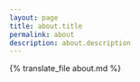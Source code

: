 ```yaml
---
layout: page
title: about.title
permalink: about
description: about.description
---
```

<div style="max-width: 800px;margin: auto;">
  {% translate_file about.md %}
</div>
